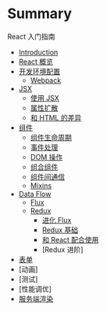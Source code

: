 # Summary

React 入门指南

- [Introduction](README.md)
- [React 概览](introduction.md)
- [开发环境配置](environment.md)
  - [Webpack](webpack.md)
- [JSX](jsx.md)
  - [使用 JSX](jsx-in-depth.md)
  - [属性扩散](jsx-spread-attributes.md)
  - [和 HTML 的差异](jsx-gotchas.md)
- [组件](component.md)
  - [组件生命周期](component-lifecycle.md)
  - [事件处理](events.md)
  - [DOM 操作](dom.md)
  - [组合组件](component-compose.md)
  - [组件间通信](component-communicate.md)
  - [Mixins](mixin.md)
- [Data Flow](data-flow.md)
  - [Flux](flux.md)
  - [Redux](redux.md)
    - [进化 Flux](flux-evolution.md)
    - [Redux 基础](redux-basic.md)
    - [和 React 配合使用](usage-with-react.md)
    - [Redux 进阶]
- [表单](forms.md)
- [动画]
- [测试]
- [性能调优]
- [服务端渲染](server-rendering.md)
